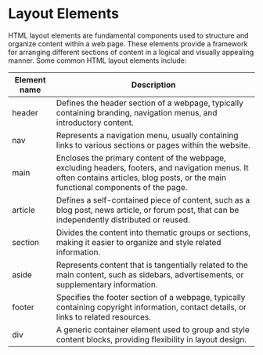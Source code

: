 # Layout Elements

HTML layout elements are fundamental components used to structure and organize content within a web page. These elements provide a framework for arranging different sections of content in a logical and visually appealing manner. Some common HTML layout elements include:

| Element name       | Description                                 |
| ------------------ | ------------------------------------------- |
| header             | Defines the header section of a webpage, typically containing branding, navigation menus, and introductory content.|
| nav                | Represents a navigation menu, usually containing links to various sections or pages within the website. |
| main               | Encloses the primary content of the webpage, excluding headers, footers, and navigation menus. It often contains articles, blog posts, or the main functional components of the page. |
| article            | Defines a self-contained piece of content, such as a blog post, news article, or forum post, that can be independently distributed or reused. |
| section            | Divides the content into thematic groups or sections, making it easier to organize and style related information. |
| aside              | Represents content that is tangentially related to the main content, such as sidebars, advertisements, or supplementary information. |
| footer             | Specifies the footer section of a webpage, typically containing copyright information, contact details, or links to related resources. |
| div                | A generic container element used to group and style content blocks, providing flexibility in layout design. |
